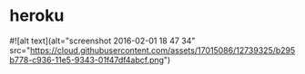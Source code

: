# heroku


#![alt text](alt="screenshot 2016-02-01 18 47 34" src="https://cloud.githubusercontent.com/assets/17015086/12739325/b295b778-c936-11e5-9343-01f47df4abcf.png")
